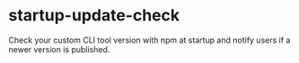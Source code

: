 # startup-update-check
Check your custom CLI tool version with npm at startup and notify users if a newer version is published.
